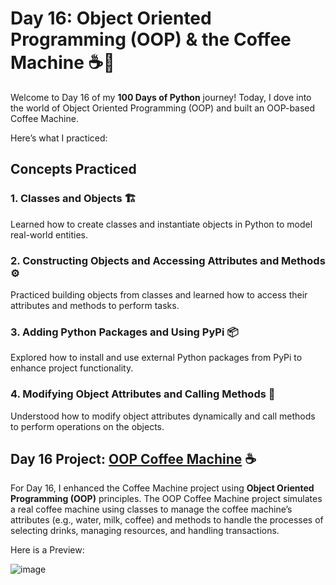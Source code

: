 # Day 16: Object Oriented Programming (OOP) & the Coffee Machine ☕️🔧

Welcome to Day 16 of my **100 Days of Python** journey! Today, I dove into the world of Object Oriented Programming (OOP) and built an OOP-based Coffee Machine. 

Here’s what I practiced:

## Concepts Practiced

### 1. Classes and Objects 🏗️
Learned how to create classes and instantiate objects in Python to model real-world entities.

### 2. Constructing Objects and Accessing Attributes and Methods ⚙️
Practiced building objects from classes and learned how to access their attributes and methods to perform tasks.

### 3. Adding Python Packages and Using PyPi 📦
Explored how to install and use external Python packages from PyPi to enhance project functionality.

### 4. Modifying Object Attributes and Calling Methods 🔄
Understood how to modify object attributes dynamically and call methods to perform operations on the objects.

## Day 16 Project: [OOP Coffee Machine](OOP_Coffee_Machine_Project.py) ☕️

For Day 16, I enhanced the Coffee Machine project using **Object Oriented Programming (OOP)** principles. 
The OOP Coffee Machine project simulates a real coffee machine using classes to manage the coffee machine’s attributes (e.g., water, milk, coffee) and methods to handle the processes of selecting drinks, managing resources, and handling transactions.

Here is a Preview:

![image](https://github.com/user-attachments/assets/0c150171-5840-40d8-b0b2-87f8af787993)

